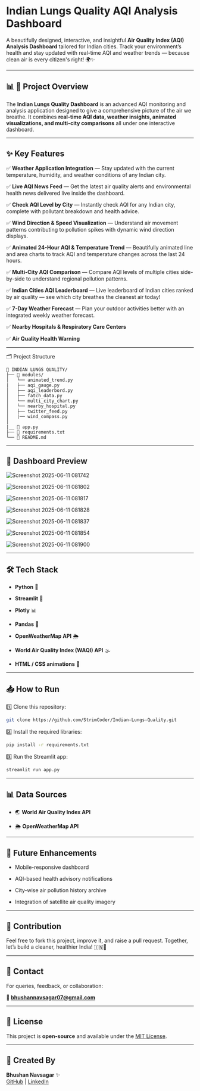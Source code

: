# Indian Lungs Quality AQI Analysis Dashboard 

A beautifully designed, interactive, and insightful **Air Quality Index (AQI) Analysis Dashboard** tailored for Indian cities. Track your environment’s health and stay updated with real-time AQI and weather trends — because clean air is every citizen's right! 🌍✨

---

## 📊 📡 Project Overview  

The **Indian Lungs Quality Dashboard** is an advanced AQI monitoring and analysis application designed to give a comprehensive picture of the air we breathe. It combines **real-time AQI data, weather insights, animated visualizations, and multi-city comparisons** all under one interactive dashboard.

---

## ✨ Key Features  

✅ **Weather Application Integration** — Stay updated with the current temperature, humidity, and weather conditions of any Indian city. 

✅ **Live AQI News Feed** — Get the latest air quality alerts and environmental health news delivered live inside the dashboard.  

✅ **Check AQI Level by City** — Instantly check AQI for any Indian city, complete with pollutant breakdown and health advice. 

✅ **Wind Direction & Speed Visualization** — Understand air movement patterns contributing to pollution spikes with dynamic wind direction displays.  

✅ **Animated 24-Hour AQI & Temperature Trend** — Beautifully animated line and area charts to track AQI and temperature changes across the last 24 hours. 

✅ **Multi-City AQI Comparison** — Compare AQI levels of multiple cities side-by-side to understand regional pollution patterns.  

✅ **Indian Cities AQI Leaderboard** — Live leaderboard of Indian cities ranked by air quality — see which city breathes the cleanest air today!  

✅ **7-Day Weather Forecast** — Plan your outdoor activities better with an integrated weekly weather forecast.  

✅ **Nearby Hospitals & Respiratory Care Centers**

✅ **Air Quality Health Warning**

---

🗂️ Project Structure

```
📁 INDIAN LUNGS QUALITY/
├── 📂 modules/
│   └── animated_trend.py
|   ├── aqi_gauge.py
│   ├── aqi_leaderbord.py
│   ├── fatch_data.py
│   └── multi_city_chart.py
│   └── nearby_hospital.py
│   ├── twitter_feed.py
│   |── wind_compass.py
│
|__ 📄 app.py
├── 📄 requirements.txt
└── 📄 README.md
```
---

## 📸 Dashboard Preview  

![Screenshot 2025-06-11 081742](https://github.com/user-attachments/assets/af6cdfa0-f37e-4749-8ad4-123a5cd84300)

![Screenshot 2025-06-11 081802](https://github.com/user-attachments/assets/fcbbe827-61d3-4eaa-9795-5c5020cd748a)

![Screenshot 2025-06-11 081817](https://github.com/user-attachments/assets/150a00ce-b2d8-4614-bedf-caf6bd3d8c59)

![Screenshot 2025-06-11 081828](https://github.com/user-attachments/assets/8954b289-f81a-4747-9930-43b57c89af02)

![Screenshot 2025-06-11 081837](https://github.com/user-attachments/assets/150464a3-a445-4489-a5f9-206ee614e57d)

![Screenshot 2025-06-11 081854](https://github.com/user-attachments/assets/8ae09d8a-bee3-498e-8043-eb0303075d7b)

![Screenshot 2025-06-11 081900](https://github.com/user-attachments/assets/61204867-9d95-4f54-ac77-c3ec0b1f7b66)

---

## 🛠️ Tech Stack  

- **Python** 🐍
   
- **Streamlit** 🌟
   
- **Plotly** 📊
   
- **Pandas** 📑
    
- **OpenWeatherMap API** 🌦️
    
- **World Air Quality Index (WAQI) API** 🌫️
   
- **HTML / CSS animations** 🎨  

---

## 📥 How to Run  

1️⃣ Clone this repository:  
```bash
git clone https://github.com/StrimCoder/Indian-Lungs-Quality.git
```

2️⃣ Install the required libraries:  
```bash
pip install -r requirements.txt
```

3️⃣ Run the Streamlit app:  
```bash
streamlit run app.py
```

---

## 📊 Data Sources  

- 🌏 **World Air Quality Index API**
  
- 🌦️ **OpenWeatherMap API**  

---

## 📌 Future Enhancements  

- Mobile-responsive dashboard
  
- AQI-based health advisory notifications
   
- City-wise air pollution history archive
   
- Integration of satellite air quality imagery  

---

## 🙌 Contribution  

Feel free to fork this project, improve it, and raise a pull request. Together, let’s build a cleaner, healthier India! 🇮🇳💚  

---

## 📧 Contact  

For queries, feedback, or collaboration: 

**📨 bhushannavsagar07@gmail.com** 

---

## 📃 License  

This project is **open-source** and available under the [MIT License](LICENSE).

---

## 👑 Created By  

**Bhushan Navsagar** ✨  
[GitHub](https://github.com/StrimCoder) | [LinkedIn](https://www.linkedin.com/in/bhushan-navsagar-2b683a293/)


